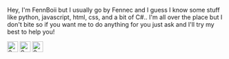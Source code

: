 
<!---
- 👋 Hi, I’m @FennBoii
- 👀 I’m interested in ...
- 🌱 I’m currently learning ...
- 💞️ I’m looking to collaborate on ...
- 📫 How to reach me ...

FennBoii/FennBoii is a ✨ special ✨ repository because its `README.md` (this file) appears on your GitHub profile.
You can click the Preview link to take a look at your changes.
--->

Hey, I'm FennBoii but I usually go by Fennec and I guess I know some stuff like python, javascript, html, css, and a bit of C#..
I'm all over the place but I don't bite so if you want me to do anything for you just ask and I'll try my best to help you!

[<img src="https://v2.speedtyper.dev/users/FennBoii/badges/averagewpm" alt="SpeedTyper.dev avg wpm" height="25">](https://www.speedtyper.dev/profile/FennBoii) 
[<img src="https://v2.speedtyper.dev/users/FennBoii/badges/topwpm" alt="SpeedTyper.dev top wpm" height="25">](https://www.speedtyper.dev/profile/FennBoii) 
[<img src="https://v2.speedtyper.dev/users/FennBoii/badges/gamecount" alt="SpeedTyper.dev games" height="25">](https://www.speedtyper.dev/profile/FennBoii)
